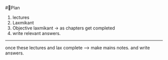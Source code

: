 #🤔Plan 

1. lectures
2. Laxmikant
3. Objective laxmikant -> as chapters get completed 
4. write relevant answers. 
---
once these lectures and lax complete --> make mains notes.
and write answers.